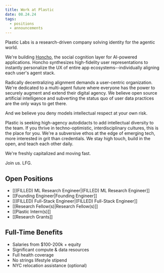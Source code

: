 ```yaml
---
title: Work at Plastic
date: 08.24.24
tags:
  - positions
  - announcements
---
```


Plastic Labs is a research-driven company solving identity for the agentic world.

We're building [Honcho](https://honcho.dev), the social cognition layer for AI-powered applications. Honcho synthesizes high-fidelity user representations to instantly personalize the UX of entire app ecosystems--individually aligning each user's agent stack.

Radically decentralizing alignment demands a user-centric organization. We're dedicated to a multi-agent future where everyone has the power to securely augment and extend their digital agency. We believe open source artificial intelligence and subverting the status quo of user data practices are the only ways to get there.

And we believe you deny models intellectual respect at your own risk.

Plastic is seeking high-agency autodidacts to add intellectual diversity to the team. If you thrive in techno-optimistic, interdisciplinary cultures, this is the place for you. We're a subversive ethos at the edge of emerging tech, more interested in grit than credentials. We stay high touch, build in the open, and teach each other daily.

We're freshly capitalized and moving fast.

Join us. LFG.

## Open Positions

- [[(FILLED) ML Research Engineer|(FILLED) ML Research Engineer]]
- [[Founding Engineer|Founding Engineer]]
- [[(FILLED) Full-Stack Engineer|(FILLED) Full-Stack Engineer]]
- [[Research Fellow(s)|Research Fellow(s)]]
- [[Plastic Intern(s)]]
- [[Research Grants]]

## Full-Time Benefits

- Salaries from $100-200k + equity
- Significant compute & data resources
- Full health coverage
- No strings lifestyle stipend
- NYC relocation assistance (optional)

